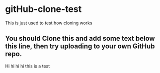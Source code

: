 # gitHub-clone-test
This is just used to test how cloning works

## You should Clone this and add some text below this line, then try uploading to your own GitHub repo.
Hi hi hi hi this is a test